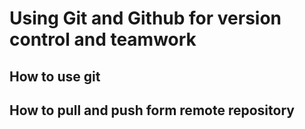 # Using Git and Github for version control and teamwork
## How to use git
## How to pull and push form remote repository
